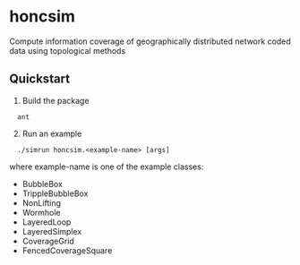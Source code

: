 # honcsim
Compute information coverage of geographically distributed network coded data using topological methods

 Quickstart
------------

1. Build the package
```
  ant
```

2. Run an example
```
  ./simrun honcsim.<example-name> [args]
```
where example-name is one of the example classes:
* BubbleBox
* TrippleBubbleBox
* NonLifting
* Wormhole
* LayeredLoop
* LayeredSimplex
* CoverageGrid
* FencedCoverageSquare

